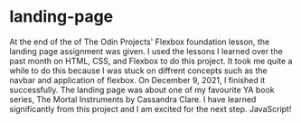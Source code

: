 # landing-page
At the end of the of The Odin Projects' Flexbox foundation lesson, the landing page assignment was given.
I used the lessons I learned over the past month on HTML, CSS, and Flexbox to do this project.
It took me quite a while to do this because I was stuck on diffrent concepts such as the navbar and application of flexbox.
On December 9, 2021, I finished it successfully.
The landing page was about one of my favourite YA book series, The Mortal Instruments by Cassandra Clare.
I have learned significantly from this project and I am excited for the next step. JavaScript!
